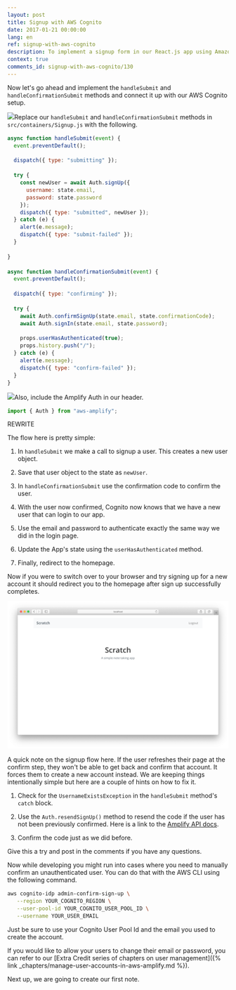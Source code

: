 ```yaml
---
layout: post
title: Signup with AWS Cognito
date: 2017-01-21 00:00:00
lang: en
ref: signup-with-aws-cognito
description: To implement a signup form in our React.js app using Amazon Cognito we are going to use AWS Amplify. We are going to call the Auth.signUp() method to sign a user up and call the Auth.confirmSignUp() method with the confirmation code to complete the process.
context: true
comments_id: signup-with-aws-cognito/130
---
```


Now let's go ahead and implement the `handleSubmit` and `handleConfirmationSubmit` methods and connect it up with our AWS Cognito setup.

<img class="code-marker" src="/assets/s.png" />Replace our `handleSubmit` and `handleConfirmationSubmit` methods in `src/containers/Signup.js` with the following.

``` javascript
async function handleSubmit(event) {
  event.preventDefault();

  dispatch({ type: "submitting" });

  try {
    const newUser = await Auth.signUp({
      username: state.email,
      password: state.password
    });
    dispatch({ type: "submitted", newUser });
  } catch (e) {
    alert(e.message);
    dispatch({ type: "submit-failed" });
  }

}

async function handleConfirmationSubmit(event) {
  event.preventDefault();

  dispatch({ type: "confirming" });

  try {
    await Auth.confirmSignUp(state.email, state.confirmationCode);
    await Auth.signIn(state.email, state.password);

    props.userHasAuthenticated(true);
    props.history.push("/");
  } catch (e) {
    alert(e.message);
    dispatch({ type: "confirm-failed" });
  }
}
```

<img class="code-marker" src="/assets/s.png" />Also, include the Amplify Auth in our header.

``` javascript
import { Auth } from "aws-amplify";
```

REWRITE

The flow here is pretty simple:

1. In `handleSubmit` we make a call to signup a user. This creates a new user object.

2. Save that user object to the state as `newUser`.

3. In `handleConfirmationSubmit` use the confirmation code to confirm the user.

4. With the user now confirmed, Cognito now knows that we have a new user that can login to our app.

5. Use the email and password to authenticate exactly the same way we did in the login page.

6. Update the App's state using the `userHasAuthenticated` method.

7. Finally, redirect to the homepage.

Now if you were to switch over to your browser and try signing up for a new account it should redirect you to the homepage after sign up successfully completes.

![Redirect home after signup screenshot](/assets/redirect-home-after-signup.png)

A quick note on the signup flow here. If the user refreshes their page at the confirm step, they won't be able to get back and confirm that account. It forces them to create a new account instead. We are keeping things intentionally simple but here are a couple of hints on how to fix it.

1. Check for the `UsernameExistsException` in the `handleSubmit` method's `catch` block.

2. Use the `Auth.resendSignUp()` method to resend the code if the user has not been previously confirmed. Here is a link to the [Amplify API docs](https://aws.github.io/aws-amplify/api/classes/authclass.html#resendsignup).

3. Confirm the code just as we did before.

Give this a try and post in the comments if you have any questions.

Now while developing you might run into cases where you need to manually confirm an unauthenticated user. You can do that with the AWS CLI using the following command.

```bash
aws cognito-idp admin-confirm-sign-up \
   --region YOUR_COGNITO_REGION \
   --user-pool-id YOUR_COGNITO_USER_POOL_ID \
   --username YOUR_USER_EMAIL
```

Just be sure to use your Cognito User Pool Id and the email you used to create the account.

If you would like to allow your users to change their email or password, you can refer to our [Extra Credit series of chapters on user management]({% link _chapters/manage-user-accounts-in-aws-amplify.md %}).

Next up, we are going to create our first note.
